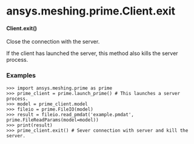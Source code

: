<a id="ansys-meshing-prime-client-exit"></a>

# ansys.meshing.prime.Client.exit

<a id="ansys.meshing.prime.Client.exit"></a>

#### Client.exit()

Close the connection with the server.

If the client has launched the server, this method also
kills the server process.

### Examples

```pycon
>>> import ansys.meshing.prime as prime
>>> prime_client = prime.launch_prime() # This launches a server process.
>>> model = prime_client.model
>>> fileio = prime.FileIO(model)
>>> result = fileio.read_pmdat('example.pmdat', prime.FileReadParams(model=model))
>>> print(result)
>>> prime_client.exit() # Sever connection with server and kill the server.
```

<!-- !! processed by numpydoc !! -->
